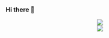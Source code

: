 ### Hi there 👋

<!--
**ManTang034/ManTang034** is a ✨ _special_ ✨ repository because its `README.md` (this file) appears on your GitHub profile.

Here are some ideas to get you started:

- 🔭 I’m currently working on ...
- 🌱 I’m currently learning ...
- 👯 I’m looking to collaborate on ...
- 🤔 I’m looking for help with ...
- 💬 Ask me about ...
- 📫 How to reach me: ...
- 😄 Pronouns: ...
- ⚡ Fun fact: ...
-->
<div align="center"> <img src="https://github-readme-stats.vercel.app/api/top-langs/?username=yang-tian-hub" /> </div>
<div align="center"> <img src="https://github-readme-stats.vercel.app/api?username=ManTang034&show_icons=true&theme=tokyonight" /> </div>

